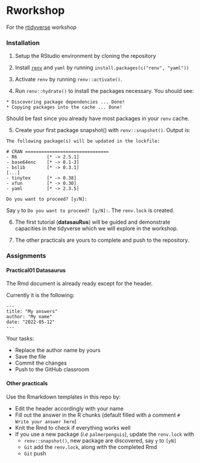 # Rworkshop

For the [rtidyverse](https://rworkshop.uni.lu) workshop 

### Installation

1. Setup the RStudio environment by cloning the repository

2. Install [`renv`](https://rstudio.github.io/renv/articles/renv.html) and `yaml` by running `install.packages(c("renv", "yaml"))`

3. Activate `renv` by running `renv::activate()`. 

4. Run `renv::hydrate()` to install the packages necessary. You should see:

```
* Discovering package dependencies ... Done!
* Copying packages into the cache ... Done!
```

Should be fast since you already have most packages in your `renv` cache.

5. Create your first package snapshot() with `renv::snapshot()`. Output is:

```
The following package(s) will be updated in the lockfile:

# CRAN ===============================
- R6           [* -> 2.5.1]
- base64enc    [* -> 0.1-3]
- bslib        [* -> 0.3.1]
[...]
- tinytex      [* -> 0.38]
- xfun         [* -> 0.30]
- yaml         [* -> 2.3.5]

Do you want to proceed? [y/N]: 
```

Say `y` to `Do you want to proceed? [y/N]:`. The `renv.lock` is created.

6. The first tutorial (**datasauRus**) will be guided and demonstrate capacities in the tidyverse which we will explore in the workshop.

7. The other practicals are yours to complete and push to the repository. 

### Assignments

#### Practical01 Datasaurus

The Rmd document is already ready except for the header.


Currently it is the following:

~~~
---
title: "My answers"
author: "My name"
date: "2022-05-12"
---
~~~

Your tasks:

- Replace the author name by yours
- Save the file
- Commit the changes
- Push to the GitHub classroom

#### Other practicals

Use the Rmarkdown templates in this repo by:

- Edit the header accordingly with your name
- Fill out the answer in the R chunks (default filled with a comment `# Write your answer here`)
- Knit the Rmd to check if everything works well
- If you use a new package (_i.e_ `palmerpenguis`), update the `renv.lock` with 
    + `renv::snapshot()`, new package are discovered, say `y` to `[yN]`
    + `Git` add the `renv.lock`, along with the completed Rmd
    + `Git` push
